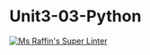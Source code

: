 # Unit3-03-Python
[![Ms Raffin's Super Linter](https://github.com/ICS3U-Programming-Xiaohan-T/Unit3-03-Python/workflows/Mr%20Coxall's%20Super%20Linter/badge.svg)](https://github.com/ICS3U-Programming-Xiaohan-T/Unit3-03-Python/actions/)
